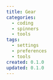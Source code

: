 ```yaml
---
title: Gear
categories:
  - coding
  - spinners
  - tools
tags:
  - settings
  - preferences
  - tools
created: 0.1.0
updated: 0.1.0
---
```

